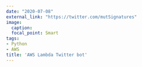 ```yaml
---
date: "2020-07-08"
external_link: "https://twitter.com/mutSignatures"
image:
  caption: 
  focal_point: Smart
tags:
- Python
- AWS
title: 'AWS Lambda Twitter bot'
---
```




